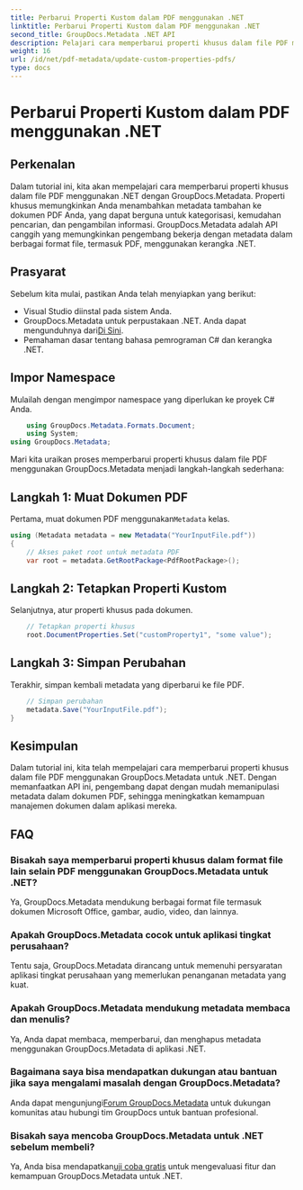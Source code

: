 ```yaml
---
title: Perbarui Properti Kustom dalam PDF menggunakan .NET
linktitle: Perbarui Properti Kustom dalam PDF menggunakan .NET
second_title: GroupDocs.Metadata .NET API
description: Pelajari cara memperbarui properti khusus dalam file PDF menggunakan .NET dengan GroupDocs.Metadata. Langkah sederhana untuk memanipulasi metadata PDF secara efisien.
weight: 16
url: /id/net/pdf-metadata/update-custom-properties-pdfs/
type: docs
---
```

# Perbarui Properti Kustom dalam PDF menggunakan .NET

## Perkenalan
Dalam tutorial ini, kita akan mempelajari cara memperbarui properti khusus dalam file PDF menggunakan .NET dengan GroupDocs.Metadata. Properti khusus memungkinkan Anda menambahkan metadata tambahan ke dokumen PDF Anda, yang dapat berguna untuk kategorisasi, kemudahan pencarian, dan pengambilan informasi. GroupDocs.Metadata adalah API canggih yang memungkinkan pengembang bekerja dengan metadata dalam berbagai format file, termasuk PDF, menggunakan kerangka .NET.
## Prasyarat
Sebelum kita mulai, pastikan Anda telah menyiapkan yang berikut:
- Visual Studio diinstal pada sistem Anda.
-  GroupDocs.Metadata untuk perpustakaan .NET. Anda dapat mengunduhnya dari[Di Sini](https://releases.groupdocs.com/metadata/net/).
- Pemahaman dasar tentang bahasa pemrograman C# dan kerangka .NET.

## Impor Namespace
Mulailah dengan mengimpor namespace yang diperlukan ke proyek C# Anda.
```csharp
    using GroupDocs.Metadata.Formats.Document;
    using System;
using GroupDocs.Metadata;
```

Mari kita uraikan proses memperbarui properti khusus dalam file PDF menggunakan GroupDocs.Metadata menjadi langkah-langkah sederhana:
## Langkah 1: Muat Dokumen PDF
 Pertama, muat dokumen PDF menggunakan`Metadata` kelas.
```csharp
using (Metadata metadata = new Metadata("YourInputFile.pdf"))
{
    // Akses paket root untuk metadata PDF
    var root = metadata.GetRootPackage<PdfRootPackage>();
```
## Langkah 2: Tetapkan Properti Kustom
Selanjutnya, atur properti khusus pada dokumen.
```csharp
    // Tetapkan properti khusus
    root.DocumentProperties.Set("customProperty1", "some value");
```
## Langkah 3: Simpan Perubahan
Terakhir, simpan kembali metadata yang diperbarui ke file PDF.
```csharp
    // Simpan perubahan
    metadata.Save("YourInputFile.pdf");
}
```

## Kesimpulan
Dalam tutorial ini, kita telah mempelajari cara memperbarui properti khusus dalam file PDF menggunakan GroupDocs.Metadata untuk .NET. Dengan memanfaatkan API ini, pengembang dapat dengan mudah memanipulasi metadata dalam dokumen PDF, sehingga meningkatkan kemampuan manajemen dokumen dalam aplikasi mereka.

## FAQ
### Bisakah saya memperbarui properti khusus dalam format file lain selain PDF menggunakan GroupDocs.Metadata untuk .NET?
Ya, GroupDocs.Metadata mendukung berbagai format file termasuk dokumen Microsoft Office, gambar, audio, video, dan lainnya.
### Apakah GroupDocs.Metadata cocok untuk aplikasi tingkat perusahaan?
Tentu saja, GroupDocs.Metadata dirancang untuk memenuhi persyaratan aplikasi tingkat perusahaan yang memerlukan penanganan metadata yang kuat.
### Apakah GroupDocs.Metadata mendukung metadata membaca dan menulis?
Ya, Anda dapat membaca, memperbarui, dan menghapus metadata menggunakan GroupDocs.Metadata di aplikasi .NET.
### Bagaimana saya bisa mendapatkan dukungan atau bantuan jika saya mengalami masalah dengan GroupDocs.Metadata?
 Anda dapat mengunjungi[Forum GroupDocs.Metadata](https://forum.groupdocs.com/c/metadata/14) untuk dukungan komunitas atau hubungi tim GroupDocs untuk bantuan profesional.
### Bisakah saya mencoba GroupDocs.Metadata untuk .NET sebelum membeli?
 Ya, Anda bisa mendapatkan[uji coba gratis](https://releases.groupdocs.com/) untuk mengevaluasi fitur dan kemampuan GroupDocs.Metadata untuk .NET.